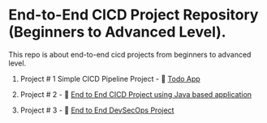 
# End-to-End CICD Project Repository (Beginners to Advanced Level).

This repo is about end-to-end cicd projects from beginners to advanced level.

1. Project # 1 Simple CICD Pipeline Project - 💾 [Todo App](https://github.com/waseemuddin/simple-cicd-project01)

2. Project # 2 - 💾 [End to End CICD Project using Java based application](https://github.com/waseemuddin/CICD_Projects/blob/main/java-maven-sonar-argocd-helm-k8s/spring-boot-app/README.md)

2. Project # 3 - 💾 [End to End DevSecOps Project ](https://github.com/waseemuddin/DevSecOps-Project/blob/devops/README.md)

